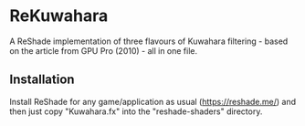 # ReKuwahara
A ReShade implementation of three flavours of Kuwahara filtering - based on the article from GPU Pro (2010) - all in one file.

## Installation
Install ReShade for any game/application as usual (https://reshade.me/) and then just copy "Kuwahara.fx" into the "reshade-shaders" directory.
